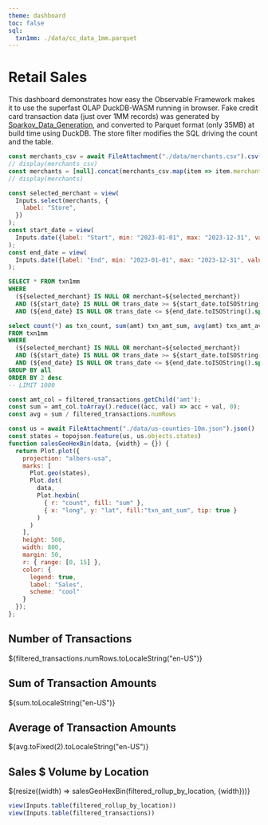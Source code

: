 ```yaml
---
theme: dashboard
toc: false
sql:
  txn1mm: ./data/cc_data_1mm.parquet
---
```

# Retail Sales
This dashboard demonstrates how easy the Observable Framework makes it to use the superfast OLAP DuckDB-WASM running in browser.
Fake credit card transaction data (just over 1MM records) was generated by [Sparkov_Data_Generation](https://github.com/namebrandon/Sparkov_Data_Generation), and converted to Parquet format (only 35MB) at build time using DuckDB. The store filter modifies the SQL driving the count and the table.

```js
const merchants_csv = await FileAttachment("./data/merchants.csv").csv();
// display(merchants_csv)
const merchants = [null].concat(merchants_csv.map(item => item.merchant).sort());
// display(merchants)
```

```js
const selected_merchant = view(
  Inputs.select(merchants, {
    label: "Store",
  })
);
const start_date = view(
  Inputs.date({label: "Start", min: "2023-01-01", max: "2023-12-31", value: "2023-10-01"})
);
const end_date = view(
  Inputs.date({label: "End", min: "2023-01-01", max: "2023-12-31", value: "2023-12-31"})
);
```

```sql id=filtered_transactions
SELECT * FROM txn1mm 
WHERE 
  (${selected_merchant} IS NULL OR merchant=${selected_merchant})
  AND (${start_date} IS NULL OR trans_date >= ${start_date.toISOString().split('T')[0]})
  AND (${end_date} IS NULL OR trans_date <= ${end_date.toISOString().split('T')[0]})
```
```sql id=filtered_rollup_by_location
select count(*) as txn_count, sum(amt) txn_amt_sum, avg(amt) txn_amt_avg, merchant, merch_lat lat, merch_long long
FROM txn1mm
WHERE 
  (${selected_merchant} IS NULL OR merchant=${selected_merchant})
  AND (${start_date} IS NULL OR trans_date >= ${start_date.toISOString().split('T')[0]})
  AND (${end_date} IS NULL OR trans_date <= ${end_date.toISOString().split('T')[0]})
GROUP BY all
ORDER BY 2 desc
-- LIMIT 1000
```

```js
const amt_col = filtered_transactions.getChild('amt');
const sum = amt_col.toArray().reduce((acc, val) => acc + val, 0);
const avg = sum / filtered_transactions.numRows
```

```js
const us = await FileAttachment("./data/us-counties-10m.json").json()
const states = topojson.feature(us, us.objects.states)
function salesGeoHexBin(data, {width} = {}) {
  return Plot.plot({
    projection: "albers-usa",
    marks: [
      Plot.geo(states),
      Plot.dot(
        data,
        Plot.hexbin(
          { r: "count", fill: "sum" },
          { x: "long", y: "lat", fill:"txn_amt_sum", tip: true }
        )
      )
    ],
    height: 500,
    width: 800,
    margin: 50,
    r: { range: [0, 15] },
    color: {
      legend: true,
      label: "Sales",
      scheme: "cool"
    }
  });
};
```

<div class="grid grid-cols-4">
  <div class="card">
    <h2>Number of Transactions</h2>
    <span class="big">${filtered_transactions.numRows.toLocaleString("en-US")}</span>
  </div>
  <div class="card">
    <h2>Sum of Transaction Amounts</h2>
    <span class="big">${sum.toLocaleString("en-US")}</span>
  </div>
  <div class="card">
    <h2>Average of Transaction Amounts</h2>
    <span class="big">${avg.toFixed(2).toLocaleString("en-US")}</span>
  </div>
  <div class="card grid-rowspan-4 grid-colspan-2">
    <h2>Sales $ Volume by Location</h2>
    ${resize((width) => salesGeoHexBin(filtered_rollup_by_location, {width}))}
  </div>
</div>


```js
view(Inputs.table(filtered_rollup_by_location))
view(Inputs.table(filtered_transactions))
```